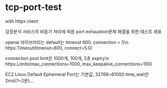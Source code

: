 # tcp-port-test
with httpx client

감정분석 서비스의 비동기 처리에 따른 port exhaustion문제 해결을 위한 테스트 레포

openai 라이브러리는 default는 timeout 600, connection = 5\n
httpx.Timeout(timeout=600, connect=5.0)

connection pool limit은 1000개, 100개, 5초 expiry\n
httpx.Limits(max_connections=1000, max_keepalive_connections=100)

EC2 Linux Default Ephemeral Port는 기본값, 32768~61000
time_wait은 2msl(1~2분)...

